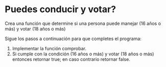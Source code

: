 # Puedes conducir y votar?

Crea una función que determine si una persona puede manejar (16 años o más) y
votar (18 años o más)

Sigue los pasos a continuación para que completes el programa:

1. Implementar la función comprobar.
2. Si cumple con la condición  (16 años o más) y votar (18 años o más)
  entonces retornar true; en caso contrario retornar false.
